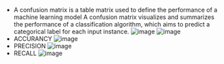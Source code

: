 - A confusion matrix is a  table matrix used to define the performance of a machine learning model A confusion matrix visualizes and summarizes the performance of a classification algorithm, which aims to predict a categorical label for each input instance.
![image](https://github.com/Kkumar-20/Data_Scientist/assets/96828026/6c89c298-157b-401d-bd61-3eb1e2fd46ea)
![image](https://github.com/Kkumar-20/Data_Scientist/assets/96828026/923c7153-f75c-42f6-a05b-d9c37927bf07)
- ACCURANCY
![image](https://github.com/Kkumar-20/Data_Scientist/assets/96828026/02ee784b-78f3-4d20-8ef8-a7bb3aed13bc)
- PRECISION
![image](https://github.com/Kkumar-20/Data_Scientist/assets/96828026/a129a308-4ce2-425c-9dce-0fcc27ccc3b7)
- RECALL
![image](https://github.com/Kkumar-20/Data_Scientist/assets/96828026/6f2e2c33-2b13-43e2-8eca-583eb65c6e9e)





